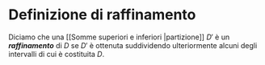 # Definizione di raffinamento

Diciamo che una [[Somme superiori e inferiori |partizione]] $D'$ è un ***raffinamento*** di $D$ se $D'$ è ottenuta suddividendo ulteriormente alcuni degli intervalli di cui è costituita $D$.

